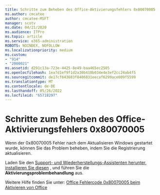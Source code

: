 ```yaml
---
title: Schritte zum Beheben des Office-Aktivierungsfehlers 0x80070005
ms.author: cmcatee
author: cmcatee-MSFT
manager: scotv
ms.date: 04/21/2020
ms.audience: ITPro
ms.topic: article
ms.service: o365-administration
ROBOTS: NOINDEX, NOFOLLOW
ms.localizationpriority: medium
ms.custom:
- "914"
- "2000021"
ms.assetid: d291c13a-723e-4425-8e49-baa465ec2505
ms.openlocfilehash: 1ea7d1ef9f1d2a30b410b034e4e3ef2cc24ab4f5
ms.sourcegitcommit: de17cf643683f8406831eecaf6299ace609f5599
ms.translationtype: MT
ms.contentlocale: de-DE
ms.lasthandoff: 05/26/2022
ms.locfileid: "65718297"
---
```

# <a name="steps-to-resolve-office-activation-error-0x80070005"></a>Schritte zum Beheben des Office-Aktivierungsfehlers 0x80070005

Wenn der 0x80070005 Fehler nach dem Aktualisieren Windows gestartet wurde, können Sie das Problem beheben, indem Sie die Registrierung aktualisieren.
  
Laden Sie den [Support- und Wiederherstellungs-Assistenten herunter, installieren Sie diesen](https://aka.ms/SARA-OfficeActivation-Alchemy) , und führen Sie die **Aktivierungsproblembehandlung** aus.
  
Weitere Hilfe finden Sie unter: [Office Fehlercode 0x80070005 beim Aktivieren von Office](https://support.office.com/article/7aa7600f-df57-4aef-81d2-25509c66f865)
  